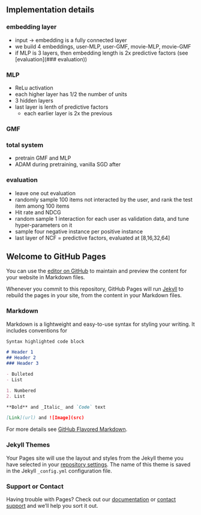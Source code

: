 ## Implementation details

### embedding layer
- input -> embedding is a fully connected layer
- we build 4 embeddings, user-MLP, user-GMF, movie-MLP, movie-GMF
- if MLP is 3 layers, then embedding length is 2x predictive factors (see [evaluation](### evaluation))
### MLP
- ReLu activation
- each higher layer has 1/2 the number of units
- 3 hidden layers
- last layer is lenth of predictive factors
    - each earlier layer is 2x the previous

### GMF

### total system
- pretrain GMF and MLP
- ADAM during pretraining, vanilla SGD after

### evaluation
- leave one out evaluation
- randomly sample 100 items not interacted by the user, and rank the test item among 100 items
- Hit rate and NDCG
- random sample 1 interaction for each user as validation data, and tune hyper-parameters on it
- sample four negative instance per positive instance
- last layer of NCF = predictive factors, evaluated at [8,16,32,64]



## Welcome to GitHub Pages

You can use the [editor on GitHub](https://github.com/xuehaiping/CSCE670_NCF/edit/master/README.md) to maintain and preview the content for your website in Markdown files.

Whenever you commit to this repository, GitHub Pages will run [Jekyll](https://jekyllrb.com/) to rebuild the pages in your site, from the content in your Markdown files.

### Markdown

Markdown is a lightweight and easy-to-use syntax for styling your writing. It includes conventions for

```markdown
Syntax highlighted code block

# Header 1
## Header 2
### Header 3

- Bulleted
- List

1. Numbered
2. List

**Bold** and _Italic_ and `Code` text

[Link](url) and ![Image](src)
```

For more details see [GitHub Flavored Markdown](https://guides.github.com/features/mastering-markdown/).

### Jekyll Themes

Your Pages site will use the layout and styles from the Jekyll theme you have selected in your [repository settings](https://github.com/xuehaiping/CSCE670_NCF/settings). The name of this theme is saved in the Jekyll `_config.yml` configuration file.

### Support or Contact

Having trouble with Pages? Check out our [documentation](https://help.github.com/categories/github-pages-basics/) or [contact support](https://github.com/contact) and we’ll help you sort it out.
